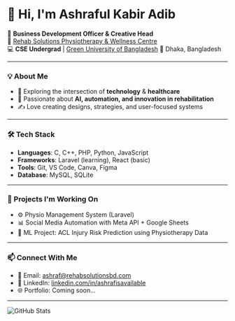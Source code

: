 # 👋 Hi, I'm Ashraful Kabir Adib

🎯 **Business Development Officer & Creative Head**  
🏥 [Rehab Solutions Physiotherapy & Wellness Centre](https://rehabsolutionsbd.com)  
💻 **CSE Undergrad** | [Green University of Bangladesh](https://green.edu.bd/)
📍 Dhaka, Bangladesh  

---

### 💡 About Me
- 🔬 Exploring the intersection of **technology** & **healthcare**
- 🧠 Passionate about **AI, automation, and innovation in rehabilitation**
- ✍️ Love creating designs, strategies, and user-focused systems

---

### 🛠️ Tech Stack
- **Languages**: C, C++, PHP, Python, JavaScript
- **Frameworks**: Laravel (learning), React (basic)
- **Tools**: Git, VS Code, Canva, Figma
- **Database**: MySQL, SQLite

---

### 🚀 Projects I'm Working On
- ⚙️ Physio Management System (Laravel)
- 📊 Social Media Automation with Meta API + Google Sheets
- 🤖 ML Project: ACL Injury Risk Prediction using Physiotherapy Data

---

### 📫 Connect With Me
- 📧 Email: ashraf@rehabsolutionsbd.com  
- 💼 LinkedIn: [linkedin.com/in/ashrafisavailable](https://www.linkedin.com/in/ashrafisavailable/)  
- 🌐 Portfolio: Coming soon...

---

![GitHub Stats](https://github-readme-stats.vercel.app/api?username=ashrafulkabiradib&show_icons=true&theme=default)
